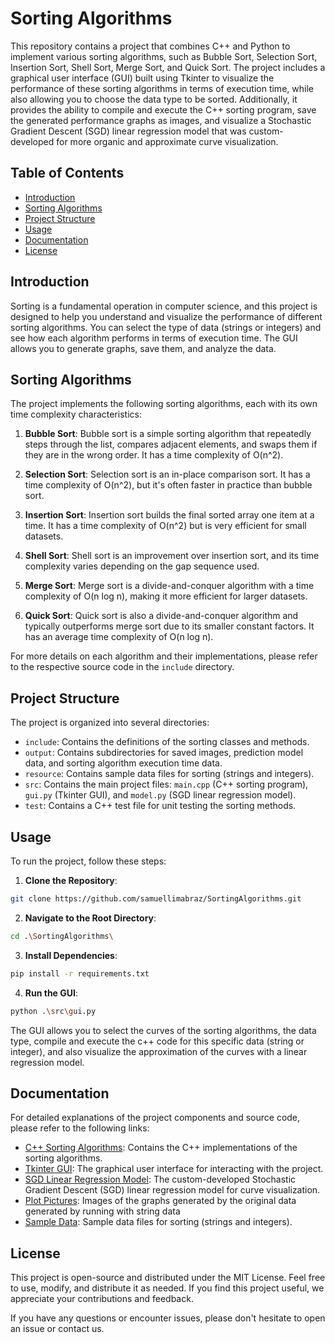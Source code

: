 # Sorting Algorithms

This repository contains a project that combines C++ and Python to implement various sorting algorithms, such as Bubble Sort, Selection Sort, Insertion Sort, Shell Sort, Merge Sort, and Quick Sort. The project includes a graphical user interface (GUI) built using Tkinter to visualize the performance of these sorting algorithms in terms of execution time, while also allowing you to choose the data type to be sorted. Additionally, it provides the ability to compile and execute the C++ sorting program, save the generated performance graphs as images, and visualize a Stochastic Gradient Descent (SGD) linear regression model that was custom-developed for more organic and approximate curve visualization.

## Table of Contents
- [Introduction](#introduction)
- [Sorting Algorithms](#sorting-algorithms)
- [Project Structure](#project-structure)
- [Usage](#usage)
- [Documentation](#documentation)
- [License](#license)

## Introduction

Sorting is a fundamental operation in computer science, and this project is designed to help you understand and visualize the performance of different sorting algorithms. You can select the type of data (strings or integers) and see how each algorithm performs in terms of execution time. The GUI allows you to generate graphs, save them, and analyze the data.

## Sorting Algorithms

The project implements the following sorting algorithms, each with its own time complexity characteristics:

1. **Bubble Sort**: Bubble sort is a simple sorting algorithm that repeatedly steps through the list, compares adjacent elements, and swaps them if they are in the wrong order. It has a time complexity of O(n^2).

2. **Selection Sort**: Selection sort is an in-place comparison sort. It has a time complexity of O(n^2), but it's often faster in practice than bubble sort.

3. **Insertion Sort**: Insertion sort builds the final sorted array one item at a time. It has a time complexity of O(n^2) but is very efficient for small datasets.

4. **Shell Sort**: Shell sort is an improvement over insertion sort, and its time complexity varies depending on the gap sequence used.

5. **Merge Sort**: Merge sort is a divide-and-conquer algorithm with a time complexity of O(n log n), making it more efficient for larger datasets.

6. **Quick Sort**: Quick sort is also a divide-and-conquer algorithm and typically outperforms merge sort due to its smaller constant factors. It has an average time complexity of O(n log n).

For more details on each algorithm and their implementations, please refer to the respective source code in the `include` directory.

## Project Structure

The project is organized into several directories:

- `include`: Contains the definitions of the sorting classes and methods.
- `output`: Contains subdirectories for saved images, prediction model data, and sorting algorithm execution time data.
- `resource`: Contains sample data files for sorting (strings and integers).
- `src`: Contains the main project files: `main.cpp` (C++ sorting program), `gui.py` (Tkinter GUI), and `model.py` (SGD linear regression model).
- `test`: Contains a C++ test file for unit testing the sorting methods.

## Usage

To run the project, follow these steps:

1. **Clone the Repository**:
```bash
git clone https://github.com/samuellimabraz/SortingAlgorithms.git
```
2. **Navigate to the Root Directory**:
```bash
cd .\SortingAlgorithms\
```
3. **Install Dependencies**:
```bash
pip install -r requirements.txt
```
4. **Run the GUI**:
```bash
python .\src\gui.py
```
The GUI allows you to select the curves of the sorting algorithms, the data type, compile and execute the c++ code for this specific data (string or integer), and also visualize the approximation of the curves with a linear regression model.

## Documentation
For detailed explanations of the project components and source code, please refer to the following links:

- [C++ Sorting Algorithms](include/): Contains the C++ implementations of the sorting algorithms.
- [Tkinter GUI](src/gui.py): The graphical user interface for interacting with the project.
- [SGD Linear Regression Model](src/model.py): The custom-developed Stochastic Gradient Descent (SGD) linear regression model for curve visualization.
- [Plot Pictures](output/images): Images of the graphs generated by the original data generated by running with string data
- [Sample Data](resource/): Sample data files for sorting (strings and integers).

## License

This project is open-source and distributed under the MIT License. Feel free to use, modify, and distribute it as needed. If you find this project useful, we appreciate your contributions and feedback.

If you have any questions or encounter issues, please don't hesitate to open an issue or contact us.



